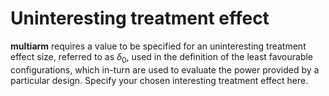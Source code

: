 Uninteresting treatment effect
==============================

**multiarm** requires a value to be specified for an uninteresting
treatment effect size, referred to as *δ*<sub>0</sub>, used in the
definition of the least favourable configurations, which in-turn are
used to evaluate the power provided by a particular design. Specify your
chosen interesting treatment effect here.
